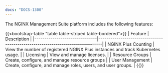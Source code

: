 ```yaml
---
docs: "DOCS-1300"
---
```


The NGINX Management Suite platform includes the following features:

{{<bootstrap-table "table table-striped table-bordered">}}
| Feature                       | Description                                                                    |
|-------------------------------|--------------------------------------------------------------------------------|
| NGINX&nbsp;Plus&nbsp;Counting | View the number of registered NGINX Plus instances and track Kubernetes usage. |
| Licensing                     | View and manage licenses.                                                      |
| Resource Groups               | Create, configure, and manage resource groups                                  |
| User Management               | Create, configure, and manage roles, users, and user groups.                   |
{{</bootstrap-table>}}
